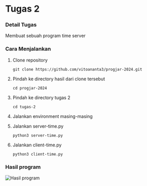 # Tugas 2

### Detail Tugas

Membuat sebuah program time server

### Cara Menjalankan

1. Clone repository

    ```
    git clone https://github.com/vitoananta3/progjar-2024.git
    ```

2. Pindah ke directory hasil dari clone tersebut

    ```
    cd progjar-2024
    ```

3. Pindah ke directory tugas 2

    ```
    cd tugas-2
    ```

4. Jalankan environment masing-masing

5. Jalankan server-time.py

    ```
    python3 server-time.py
    ```

6. Jalankan client-time.py

    ```
    python3 client-time.py
    ```

### Hasil program
![Hasil program](https://github.com/vitoananta3/progjar-2024/blob/main/assets/tugas-2/hasil.png)

